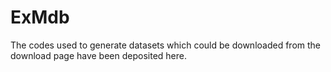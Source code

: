 # ExMdb

The codes used to generate datasets which could be downloaded from the download page have been deposited here.

